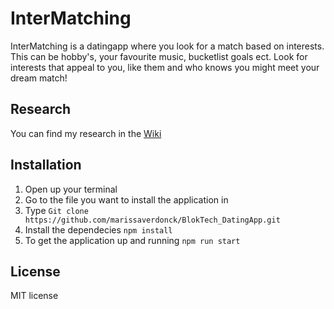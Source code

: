 # InterMatching
InterMatching is a datingapp where you look for a match based on interests. This can be hobby's, your favourite music, bucketlist goals ect. Look for interests that appeal to you, like them and who knows you might meet your dream match! 

## Research 
You can find my research in the [Wiki](https://github.com/marissaverdonck/BlokTech_DatingApp/wiki)

## Installation
1. Open up your terminal
2. Go to the file you want to install the application in
3. Type
`Git clone https://github.com/marissaverdonck/BlokTech_DatingApp.git`
4. Install the dependecies
`npm install`
5. To get the application up and running
`npm run start`

## License
MIT license 
